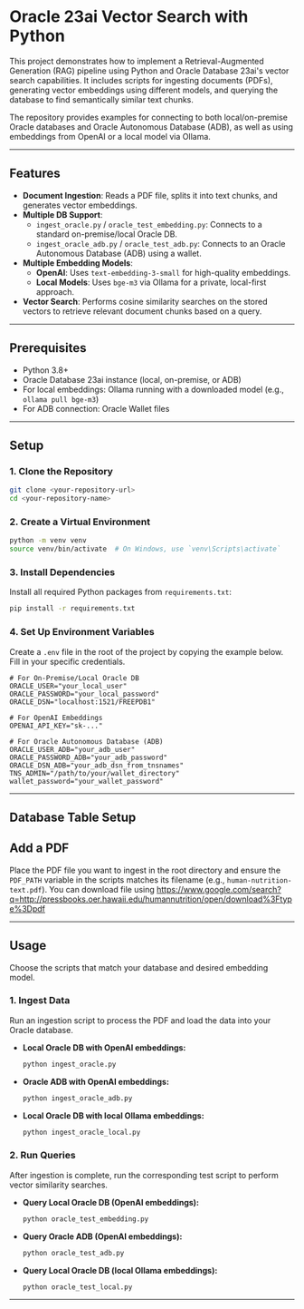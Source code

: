# Oracle 23ai Vector Search with Python

This project demonstrates how to implement a Retrieval-Augmented Generation (RAG) pipeline using Python and Oracle Database 23ai's vector search capabilities. It includes scripts for ingesting documents (PDFs), generating vector embeddings using different models, and querying the database to find semantically similar text chunks.

The repository provides examples for connecting to both local/on-premise Oracle databases and Oracle Autonomous Database (ADB), as well as using embeddings from OpenAI or a local model via Ollama.

---

## Features

- **Document Ingestion**: Reads a PDF file, splits it into text chunks, and generates vector embeddings.
- **Multiple DB Support**:
  - `ingest_oracle.py` / `oracle_test_embedding.py`: Connects to a standard on-premise/local Oracle DB.
  - `ingest_oracle_adb.py` / `oracle_test_adb.py`: Connects to an Oracle Autonomous Database (ADB) using a wallet.
- **Multiple Embedding Models**:
  - **OpenAI**: Uses `text-embedding-3-small` for high-quality embeddings.
  - **Local Models**: Uses `bge-m3` via Ollama for a private, local-first approach.
- **Vector Search**: Performs cosine similarity searches on the stored vectors to retrieve relevant document chunks based on a query.

---

## Prerequisites

- Python 3.8+
- Oracle Database 23ai instance (local, on-premise, or ADB)
- For local embeddings: Ollama running with a downloaded model (e.g., `ollama pull bge-m3`)
- For ADB connection: Oracle Wallet files

---

## Setup

### 1. Clone the Repository

```bash
git clone <your-repository-url>
cd <your-repository-name>
```

### 2. Create a Virtual Environment

```bash
python -m venv venv
source venv/bin/activate  # On Windows, use `venv\Scripts\activate`
```

### 3. Install Dependencies

Install all required Python packages from `requirements.txt`:

```bash
pip install -r requirements.txt
```

### 4. Set Up Environment Variables

Create a `.env` file in the root of the project by copying the example below. Fill in your specific credentials.

```env
# For On-Premise/Local Oracle DB
ORACLE_USER="your_local_user"
ORACLE_PASSWORD="your_local_password"
ORACLE_DSN="localhost:1521/FREEPDB1"

# For OpenAI Embeddings
OPENAI_API_KEY="sk-..."

# For Oracle Autonomous Database (ADB)
ORACLE_USER_ADB="your_adb_user"
ORACLE_PASSWORD_ADB="your_adb_password"
ORACLE_DSN_ADB="your_adb_dsn_from_tnsnames"
TNS_ADMIN="/path/to/your/wallet_directory"
wallet_password="your_wallet_password"
```

---

## Database Table Setup



## Add a PDF

Place the PDF file you want to ingest in the root directory and ensure the `PDF_PATH` variable in the scripts matches its filename (e.g., `human-nutrition-text.pdf`).
You can download file using https://www.google.com/search?q=http://pressbooks.oer.hawaii.edu/humannutrition/open/download%3Ftype%3Dpdf

---

## Usage

Choose the scripts that match your database and desired embedding model.

### 1. Ingest Data

Run an ingestion script to process the PDF and load the data into your Oracle database.

- **Local Oracle DB with OpenAI embeddings:**
  ```bash
  python ingest_oracle.py
  ```
- **Oracle ADB with OpenAI embeddings:**
  ```bash
  python ingest_oracle_adb.py
  ```
- **Local Oracle DB with local Ollama embeddings:**
  ```bash
  python ingest_oracle_local.py
  ```

### 2. Run Queries

After ingestion is complete, run the corresponding test script to perform vector similarity searches.

- **Query Local Oracle DB (OpenAI embeddings):**
  ```bash
  python oracle_test_embedding.py
  ```
- **Query Oracle ADB (OpenAI embeddings):**
  ```bash
  python oracle_test_adb.py
  ```
- **Query Local Oracle DB (local Ollama embeddings):**
  ```bash
  python oracle_test_local.py
  ```

---


